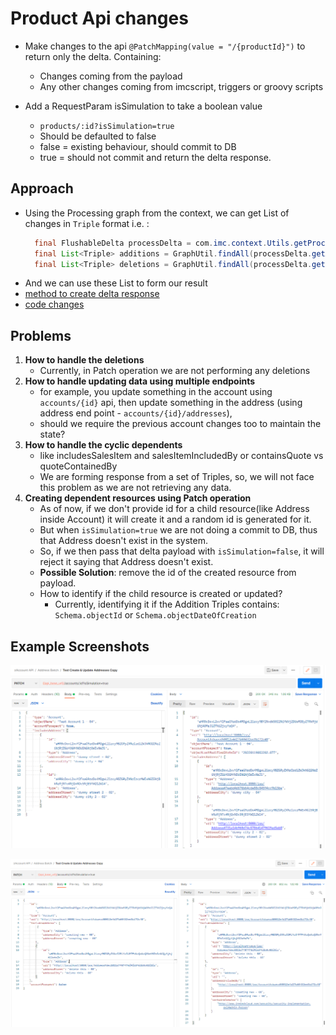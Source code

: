 # Product Api changes

* Make changes to the api `@PatchMapping(value = "/{productId}")` to return only the delta. Containing:
   * Changes coming from the payload
   * Any other changes coming from imcscript, triggers or groovy scripts
   
* Add a RequestParam isSimulation to take a boolean value
   * `products/:id?isSimulation=true`
   * Should be defaulted to false
   * false = existing behaviour, should commit to DB
   * true = should not commit and return the delta response.

## Approach
* Using the Processing graph from the context, we can get List of changes in `Triple` format i.e. :
  ```java
    final FlushableDelta processDelta = com.imc.context.Utils.getProcessGraph(ctx);
    final List<Triple> additions = GraphUtil.findAll(processDelta.getAdditions()).toList();
    final List<Triple> deletions = GraphUtil.findAll(processDelta.getDeletions()).toList();
  ```
* And we can use these List to form our result
* [method to create delta response](https://github.com/in-mind-cloud/development/blob/7a785d9a34c4a893ca25c344a1bca8f46137c341/product/iss/core/src/main/java/com/imc/iss/web/services/util/CreateBOFromTriples.java#L338)
* [code changes](https://github.com/in-mind-cloud/development/compare/2202-development...2202-product-api-changes)


## Problems
1. **How to handle the deletions**
   * Currently, in Patch operation we are not performing any deletions
2. **How to handle updating data using multiple endpoints**
   * for example, you update something in the account using `accounts/{id}` api, then update something in the address (using address end point - `accounts/{id}/addresses`), 
   * should we require the previous account changes too to maintain the state?
3. **How to handle the cyclic dependents**
    * like includesSalesItem and salesItemIncludedBy or containsQuote vs quoteContainedBy
    * We are forming response from a set of Triples, so, we will not face this problem as we are not retrieving any data.
4. **Creating dependent resources using Patch operation**
    * As of now, if we don't provide id for a child resource(like Address inside Account) it will create it and a random id is generated for it.
    * But when `isSimulation=true` we are not doing a commit to DB, thus that Address doesn't exist in the system.
    * So, if we then pass that delta payload with `isSimulation=false`, it will reject it saying that Address doesn't exist.
    * **Possible Solution**: remove the id of the created resource from payload.
    * How to identify if the child resource is created or updated?
       * Currently, identifying it if the Addition Triples contains: `Schema.objectId` or `Schema.objectDateOfCreation`


## Example Screenshots

![example-1](images/example-1.PNG)

![example-2](images/example-2.PNG)
